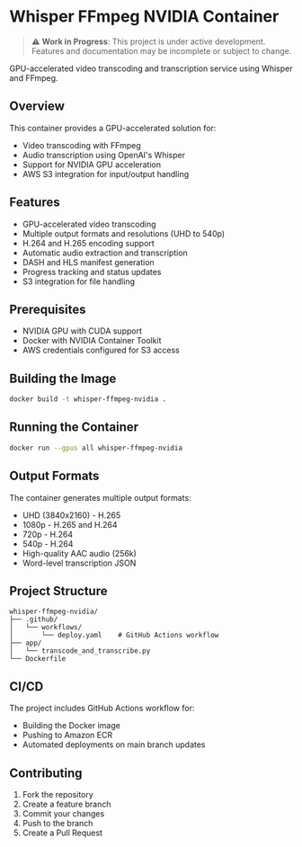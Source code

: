# Whisper FFmpeg NVIDIA Container

> ⚠️ **Work in Progress**: This project is under active development. Features and documentation may be incomplete or subject to change.

GPU-accelerated video transcoding and transcription service using Whisper and FFmpeg.

## Overview

This container provides a GPU-accelerated solution for:
- Video transcoding with FFmpeg
- Audio transcription using OpenAI's Whisper
- Support for NVIDIA GPU acceleration
- AWS S3 integration for input/output handling

## Features

- GPU-accelerated video transcoding
- Multiple output formats and resolutions (UHD to 540p)
- H.264 and H.265 encoding support
- Automatic audio extraction and transcription
- DASH and HLS manifest generation
- Progress tracking and status updates
- S3 integration for file handling

## Prerequisites

- NVIDIA GPU with CUDA support
- Docker with NVIDIA Container Toolkit
- AWS credentials configured for S3 access

## Building the Image

```bash
docker build -t whisper-ffmpeg-nvidia .
```

## Running the Container

```bash
docker run --gpus all whisper-ffmpeg-nvidia
```

## Output Formats

The container generates multiple output formats:
- UHD (3840x2160) - H.265
- 1080p - H.265 and H.264
- 720p - H.264
- 540p - H.264
- High-quality AAC audio (256k)
- Word-level transcription JSON

## Project Structure

```
whisper-ffmpeg-nvidia/
├── .github/
│   └── workflows/
│       └── deploy.yaml    # GitHub Actions workflow
├── app/
│   └── transcode_and_transcribe.py
└── Dockerfile
```

## CI/CD

The project includes GitHub Actions workflow for:
- Building the Docker image
- Pushing to Amazon ECR
- Automated deployments on main branch updates

## Contributing

1. Fork the repository
2. Create a feature branch
3. Commit your changes
4. Push to the branch
5. Create a Pull Request

